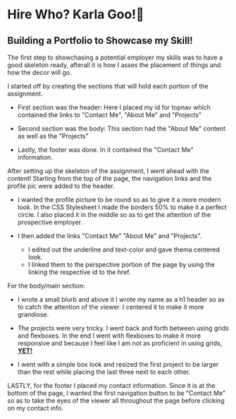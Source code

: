 # Hire Who? <b>Karla Goo!💫</b>
## Building a Portfolio to Showcase my Skill!
The first step to showchasing a potential employer my skills was to have a good skeleton ready, afterall it is how I asses the placement of things and how the decor will go.

I started off by creating the sections that will hold each portion of the assignment. 

* First section was the header: Here I placed my id for topnav which contained the links to "Contact Me", "About Me" and "Projects"

* Second section was the body: This section had the "About Me" content as well as the "Projects"

* Lastly, the footer was done. In it contained the "Contact Me" information.

After setting up the skeleton of the assignment, I went ahead with the content! Starting from the top of the page, the navigation links and the profile pic were added to the header. 
* I wanted the profile picture to be round so as to give it a more modern look. In the CSS Stylesheet I made the borders 50% to make it a perfect circle. I also placed it in the middle so as to get the attention of the prospective employer. 

* I then added the links "Contact Me" "About Me" and "Projects". 
    * I edited out the underline and text-color and gave thema centered look.
    * I linked them to the perspective portion of the page by using the linking the respective id to the href.

For the body/main section:
* I wrote a small blurb and above it I wrote my name as a h1 header so as to catch the attention of the viewer. I centered it to make it more grandiose.

* The projects were very tricky. I went back and forth between using grids and flexboxes. In the end I went with flexboxes to make it more responsive and because I feel like I am not as proficient in using grids, <u><b>YET!</b></u>

* I went with a simple box look and resized the first project to be larger than the rest while placing the last three next to each other.

LASTLY, for the footer I placed my contact information. Since it is at the bottom of the page, I wanted the first navigation button to be "Contact Me" so as to take the eyes of the viewer all throughout the page before clicking on my contact info.



